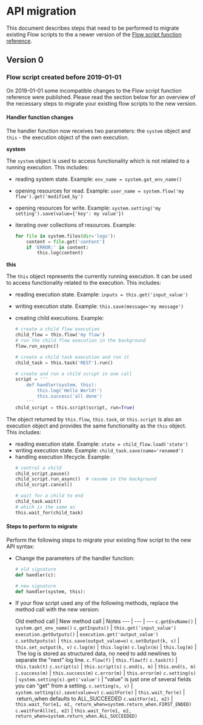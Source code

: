 # API migration

This document describes steps that need to be performed to migrate existing
Flow scripts to the a newer version of the
[Flow script function reference](Flow+script+function+reference).

## Version 0

### Flow script created before 2019-01-01

On 2019-01-01 some incompatible changes to the Flow script function reference
were published. Please read the section below for an overview of the necessary
steps to migrate your existing flow scripts to the new version.

#### Handler function changes

The handler function now receives two parameters: the `system` object and
`this` - the execution object of the own execution.

**system**

The `system` object is used to access functionality which is not related to a
running execution. This includes:

- reading system state. Example:
    `env_name = system.get_env_name()`
- opening resources for read. Example:
    `user_name = system.flow('my flow').get('modified_by')`
- opening resources for write. Example:
    `system.setting('my setting').save(value={'key': my value'})`
- iterating over collections of resources. Example:

    ```python
    for file in system.files(dir='logs'):
        content = file.get('content')
        if 'ERROR:' in content:
            this.log(content)
    ```

**this**

The `this` object represents the currently running execution. It can be used
to access functionality related to the execution. This includes:

- reading execution state. Example: `inputs = this.get('input_value')`
- writing execution state. Example: `this.save(message='my message')`
- creating child executions. Example:

    ```python
    # create a child flow execution
    child_flow = this.flow('my flow')
    # run the child flow execution in the background
    flow.run_async()

    # create a child task execution and run it
    child_task = this.task('REST').run()

    # create and run a child script in one call
    script = '''
        def handler(system, this):
            this.log('Hello World!')
            this.success('all done')
        '''
    child_script = this.script(script, run=True)
    ```

The object returned by `this.flow`, `this.task`, or `this.script` is also
an execution object and provides the same functionality as the `this` object.
This includes:
- reading execution state. Example: `state = child_flow.load('state')`
- writing execution state. Example: `child_task.save(name='renamed')`
- handling execution lifecycle. Example:
    ```python
    # control a child
    child_script.pause()
    child_script.run_async()  # resume in the background
    child_script.cancel()

    # wait for a child to end
    child_task.wait()
    # which is the same as
    this.wait_for(child_task)
    ```

#### Steps to perform to migrate

Perform the following steps to migrate your existing flow script to the new
API syntax:

- Change the parameters of the handler function:

    ```python
    # old signature
    def handler(c):

    # new signature
    def handler(system, this):
    ```

- If your flow script used any of the following methods, replace the method
    call with the new version:

    Old method call | New method call | Notes
    --- | --- | ---
    `c.getEnvName()` | `system.get_env_name()`
    `c.getInputs()` | `this.get('input_value')`
    `execution.getOutputs()` | `execution.get('output_value')`
    `c.setOutputs(o)` | `this.save(output_value=o)`
    `c.setOutput(k, v)` | `this.set_output(k, v)`
    `c.log(m)` | `this.log(m)`
    `c.logln(m)` | `this.log(m)` | The log is stored as structured data, no need to add newlines to separate the "next" log line.
    `c.flow(f)` | `this.flow(f)`
    `c.task(t)` | `this.task(t)`
    `c.script(s)` | `this.script(s)`
    `c.end(s, m)` | `this.end(s, m)`
    `c.success(m)` | `this.success(m)`
    `c.error(m)` | `this.error(m)`
    `c.setting(s)` | `system.setting(s).get('value')` | "value" is just one of several fields you can "get" from a setting.
    `c.setting(s, v)` | `system.setting(s).save(value=v)`
    `c.waitFor(e)` | `this.wait_for(e)` | return\_when defaults to ALL\_SUCCEEDED
    `c.waitFor(e1, e2)` | `this.wait_for(e1, e2, return_when=system.return_when.FIRST_ENDED)`
    `c.waitForAll(e1, e2)` | `this.wait_for(e1, e2, return_when=system.return_when.ALL_SUCCEEDED)`

